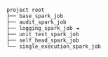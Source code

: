 `project root`<br>
`├── base_spark_job`<br>
`├── audit_spark_job`<br>
`├── logging_spark_job ◄`<br>
`├── unit_test_spark_job`<br>
`├── self_head_spark_job`<br>
`└── single_execution_spark_job`<br>